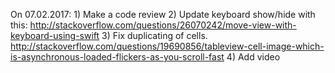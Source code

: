 On 07.02.2017:
	1) Make a code review
	2) Update keyboard show/hide with this: http://stackoverflow.com/questions/26070242/move-view-with-keyboard-using-swift
	3) Fix duplicating of cells. http://stackoverflow.com/questions/19690856/tableview-cell-image-which-is-asynchronous-loaded-flickers-as-you-scroll-fast
	4) Add video